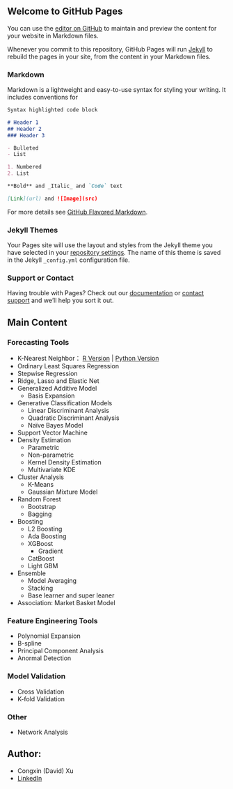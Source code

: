 ## Welcome to GitHub Pages

You can use the [editor on GitHub](https://github.com/congxinxu0116/data_science_toolbox.io/edit/gh-pages/index.md) to maintain and preview the content for your website in Markdown files.

Whenever you commit to this repository, GitHub Pages will run [Jekyll](https://jekyllrb.com/) to rebuild the pages in your site, from the content in your Markdown files.

### Markdown

Markdown is a lightweight and easy-to-use syntax for styling your writing. It includes conventions for

```markdown
Syntax highlighted code block

# Header 1
## Header 2
### Header 3

- Bulleted
- List

1. Numbered
2. List

**Bold** and _Italic_ and `Code` text

[Link](url) and ![Image](src)
```

For more details see [GitHub Flavored Markdown](https://guides.github.com/features/mastering-markdown/).

### Jekyll Themes

Your Pages site will use the layout and styles from the Jekyll theme you have selected in your [repository settings](https://github.com/congxinxu0116/data_science_toolbox.io/settings). The name of this theme is saved in the Jekyll `_config.yml` configuration file.

### Support or Contact

Having trouble with Pages? Check out our [documentation](https://docs.github.com/categories/github-pages-basics/) or [contact support](https://github.com/contact) and we’ll help you sort it out.

## Main Content

### Forecasting Tools 

- K-Nearest Neighbor： [R Version](https://htmlpreview.github.io/?https://github.com/congxinxu0116/data_science_toolbox.io/blob/main/Tutorials/KNN.html) | [Python Version](https://github.com/congxinxu0116/data_science_toolbox.io/blob/main/Tutorials/KNN.ipynb)
- Ordinary Least Squares Regression 
- Stepwise Regression 
- Ridge, Lasso and Elastic Net
- Generalized Additive Model 
  - Basis Expansion 
- Generative Classification Models 
  - Linear Discriminant Analysis  
  - Quadratic Discriminant Analysis 
  - Naïve Bayes Model 
- Support Vector Machine 
- Density Estimation 
  - Parametric
  - Non-parametric 
  - Kernel Density Estimation 
  - Multivariate KDE 
- Cluster Analysis 
  - K-Means 
  - Gaussian Mixture Model  
- Random Forest 
  - Bootstrap 
  - Bagging
- Boosting 
  - L2 Boosting 
  - Ada Boosting 
  - XGBoost 
    - Gradient 
  - CatBoost
  - Light GBM 
- Ensemble
  - Model Averaging 
  - Stacking 
  - Base learner and super leaner 
- Association:	Market Basket Model 

### Feature Engineering Tools 

- Polynomial Expansion 
- B-spline 
- Principal Component Analysis 
- Anormal Detection 

 ### Model Validation 

- Cross Validation 
- K-fold Validation 

### Other 
- Network Analysis 

## Author:
- Congxin (David) Xu
- [LinkedIn](https://www.linkedin.com/in/congxin-xu/)
